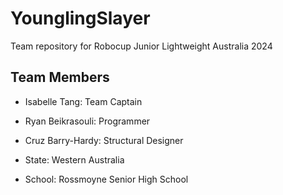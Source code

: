 # YounglingSlayer
Team repository for Robocup Junior Lightweight Australia 2024

## Team Members
- Isabelle Tang: Team Captain
- Ryan Beikrasouli: Programmer
- Cruz Barry-Hardy: Structural Designer

- State: Western Australia
- School: Rossmoyne Senior High School
